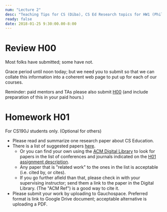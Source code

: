 ```yaml
---
num: "Lecture 2"
desc: "Teaching Tips for CS (Diba), CS Ed Research topics for HW1 (Phill)"
ready: false
date: 2018-01-25 9:30:00.00-8:00
---
```


# Review H00

Most folks have submitted; some have not.  

Grace period until noon today; but we need you to submit so that we can collate this 
information into a coherent web page to put up for each of our courses.

Reminder: paid mentors and TAs please also submit [H00](/hwk/h00/) (and include preparation of this in your paid hours.)

# Homework H01

For CS190J students only. (Optional for others)

* Please read and summarize one research paper about CS Education.
* There is a list of suggested papers [here](/info/papers/).  
   * Or you can find your own using the [ACM Digital Library](https://dl.acm.org) to look for papers in the list of conferences and journals indicated on the [H01 assignment description](/hwk/h01/).  
   * Any paper that is "related work" to the ones in the list is acceptable (i.e. cited by, or cites).
   * If you go further afield than that, please check in with your supervising instructor; send them a link to the paper in the Digital Library.  (The "ACM Ref") is a good way to cite it.
* Please submit your work by uploading to Gauchospace.  Preferred format is link to Google Drive document; acceptable alternative is uploading a PDF.



